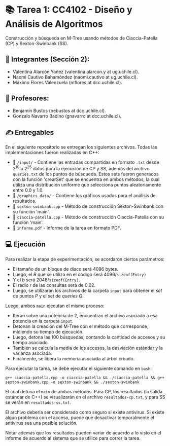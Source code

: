 # 📚 Tarea 1: CC4102 - Diseño y Análisis de Algoritmos

Construcción y búsqueda en M-Tree usando métodos de Ciaccia-Patella (CP) y Sexton-Swinbank (SS).

## 👤 Integrantes (Sección 2): 

- Valentina Alarcón Yañez (valentina.alarcon.y at ug.uchile.cl).
- Naomi Cautivo Bahamóndez (naomi.cautivo at ug.uchile.cl).
- Máximo Flores Valenzuela (mflores at dcc.uchile.cl).

## 👤 Profesores:

- Benjamín Bustos (bebustos at dcc.uchile.cl).
- Gonzalo Navarro Badino (gnavarro at dcc.uchile.cl).

## ✍️ Entregables

En el siguiente repositorio se entregan los siguientes archivos. Todas las implementaciones fueron realizadas en C++:

- 📁 $\texttt{/input/}$ - Contiene las entradas compartidas en formato $\texttt{.txt}$ desde $2^{10}$ a $2^{25}$ datos para la ejecución de CP y SS, además del archivo $\texttt{queries.txt}$ de los puntos de búsqueda. Estos sets fueron generados con la función 'crearSet' que se encuentra en ambos métodos, la cual utiliza una distribución uniforme que selecciona puntos aleatoriamente entre 0.0 y 1.0.
- 📁 $\texttt{/graphics\_data/}$ - Contiene los gráficos usados para el análisis de resultados.
- 📄 $\texttt{sexton-swinbank.cpp}$ - Método de construcción Sexton-Swinbank con su función 'main'.
- 📄 $\texttt{ciaccia-patella.cpp}$ -  Método de construcción Ciaccia-Patella con su función 'main'.
- 📄 $\texttt{informe.pdf}$ - Informe de la tarea en formato PDF.

## 💻 Ejecución

Para realizar la etapa de experimentación, se acordaron ciertos parámetros:

 * El tamaño de un bloque de disco será $4096$ bytes.
 * Luego, el $B$ que se utiliza en el código será $4096 / \texttt{sizeof(Entry)}$
 * Y el $b$ será $2048 / \texttt{sizeof(Entry)}$.
 * El radio $r$ de las consultas será de $0.02$.
 * Luego, se utilizarán los archivos de la carpeta $\texttt{input}$ para obtener el _set_ de puntos $P$ y el set de _queries_ $Q$.

Luego, ambos $\texttt{main}$ ejecutan el mismo proceso:
- Iteran sobre una potencia de $2$, encuentran el archivo asociado a esa potencia en la carpeta $\texttt{input}$.
- Detonan la creación del M-Tree con el método que corresponde, midiendo su tiempo de ejecución.
- Luego, detona las $100$ búsquedas, contando la cantidad de accesos y su tiempo asociado.
- También se calcula la media de los accesos, la desviación estándar y la varianza asociada.
- Finalmente, se libera la memoria asociada al árbol creado.

Para ejecutar la tarea, se debe ejecutar el siguiente comando en $\texttt{bash}$:

`g++ ciaccia-patella.cpp -o ciaccia-patella && ./ciaccia-patella && g++ sexton-swinbank.cpp -o sexton-swinbank && ./sexton-swinbank`

El cual detona el $\texttt{main}$ de ambos métodos. Para CP, los resultados (la salida estándar de C++) se visualizarán en el archivo $\texttt{resultados-cp.txt}$, y para SS se verán en $\texttt{resultados-ss.txt}$.

El archivo debería ser considerado como seguro si existe antivirus. Si existe algún problema con el acceso, puede que desactivar temporalmente el antivirus sea una posible solución.

Notar además que los resultados pueden variar de acuerdo a lo visto en el informe de acuerdo al sistema que se utilice para correr la tarea.
